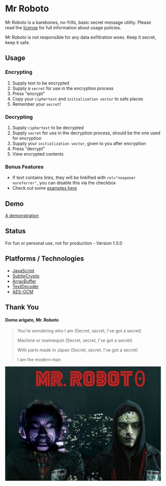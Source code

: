 # Mr Roboto

Mr Roboto is a barebones, no-frills, basic secret message utility. Please read the [license](LICENSE) for full information about usage policies.

Mr Roboto is not responsible for any data exfiltration woes. Keep it secret, keep it safe.

## Usage

### Encrypting
1. Supply text to be encrypted
2. Supply a `secret` for use in the encryption process
3. Press "encrypt"
4. Copy your `ciphertext` and `initialization vector` to safe places
5. Remember your `secret`!

### Decrypting
1. Supply `ciphertext` to be decrypted
2. Supply `secret` for use in the decryption process, should be the one used for encryption
3. Supply your `initialization vector`, given to you after encryption
4. Press "decrypt"
5. View encrypted contents

### Bonus Features
* If text contains links, they will be linkified with `rel="noopener noreferrer"`, you can disable this via the checkbox
* Check out some [examples here](examples.md)

## Demo
[A demonstration](https://github.com/camsjams/mr-roboto)

## Status
For fun or personal use, not for production - Version 1.0.0

## Platforms / Technologies
* [JavaScript](https://en.wikipedia.org/wiki/JavaScript)
* [SubtleCrypto](https://developer.mozilla.org/en-US/docs/Web/API/SubtleCrypto)
* [ArrayBuffer](https://developer.mozilla.org/en-US/docs/Web/JavaScript/Reference/Global_Objects/ArrayBuffer)
* [TextDecoder](https://developer.mozilla.org/en-US/docs/Web/API/TextDecoder)
* [AES-GCM](https://en.wikipedia.org/wiki/Galois/Counter_Mode)

## Thank You

#### Domo arigato, Mr. Roboto

> You're wondering who I am (Secret, secret, I've got a secret)
>
> Machine or mannequin (Secret, secret, I've got a secret)
>
> With parts made in Japan (Secret, secret, I've got a secret)
>
> I am the modern man

![Image of a Mr Robot and Mr Roboto mash-up](mr-robot0.jpg)